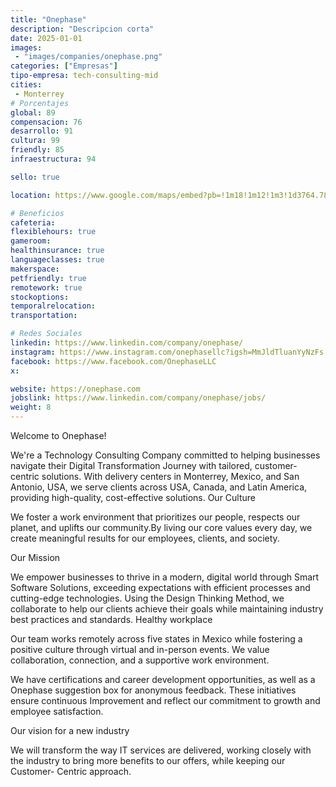 ```yaml
---
title: "Onephase"
description: "Descripcion corta"
date: 2025-01-01
images: 
 - "images/companies/onephase.png"
categories: ["Empresas"]
tipo-empresa: tech-consulting-mid
cities: 
 - Monterrey
# Porcentajes  
global: 89
compensacion: 76
desarrollo: 91
cultura: 99
friendly: 85
infraestructura: 94 

sello: true

location: https://www.google.com/maps/embed?pb=!1m18!1m12!1m3!1d3764.784621270428!2d-99.19587042501571!3d19.33515008192345!2m3!1f0!2f0!3f0!3m2!1i1024!2i768!4f13.1!3m3!1m2!1s0x85cdffff6e095d0b%3A0xa9508d1dce54bb5!2sAv.%20Revoluci%C3%B3n%204020%2C%20La%20Otra%20Banda%2C%20Coyoac%C3%A1n%2C%2004510%20Ciudad%20de%20M%C3%A9xico%2C%20CDMX!5e0!3m2!1ses-419!2smx!4v1738025557996!5m2!1ses-419!2smx

# Beneficios
cafeteria: 
flexiblehours: true
gameroom: 
healthinsurance: true
languageclasses: true
makerspace: 
petfriendly: true
remotework: true
stockoptions: 
temporalrelocation: 
transportation: 

# Redes Sociales
linkedin: https://www.linkedin.com/company/onephase/
instagram: https://www.instagram.com/onephasellc?igsh=MmJldTluanYyNzFs
facebook: https://www.facebook.com/OnephaseLLC
x: 

website: https://onephase.com
jobslink: https://www.linkedin.com/company/onephase/jobs/
weight: 8
---
```


Welcome to Onephase!

We're a Technology Consulting Company committed to helping businesses navigate their Digital Transformation Journey with tailored, customer-centric solutions.
With delivery centers in Monterrey, Mexico, and San Antonio, USA, we serve clients across USA, Canada, and Latin America, providing high-quality, cost-effective solutions.
Our Culture

We foster a work environment that prioritizes our people, respects our planet, and uplifts our community.By living our core values every day, we create meaningful results for our employees, clients, and society.

Our Mission

We empower businesses to thrive in a modern, digital world through Smart Software Solutions, exceeding expectations with efficient processes and cutting-edge technologies.
Using the Design Thinking Method, we collaborate to help our clients achieve their goals while maintaining industry best practices and standards.
Healthy workplace

Our team works remotely across five states in Mexico while fostering a positive culture through virtual and in-person events. We value collaboration, connection, and a supportive work environment.

We have certifications and career development opportunities, as well as a Onephase suggestion box for anonymous feedback. These initiatives ensure continuous Improvement and reflect our commitment to growth and employee satisfaction.

Our vision for a new industry

We will transform the way IT services are delivered, working closely with the industry to bring more benefits to our offers, while keeping our Customer- Centric approach.
